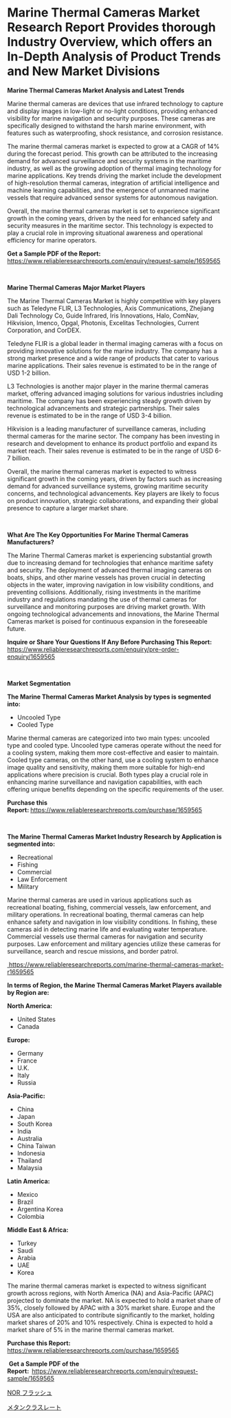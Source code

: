 <p><h1>Marine Thermal Cameras Market Research Report Provides thorough Industry Overview, which offers an In-Depth Analysis of Product Trends and New Market Divisions</h1></p><p><strong>Marine Thermal Cameras Market Analysis and Latest Trends</strong></p>
<p><p>Marine thermal cameras are devices that use infrared technology to capture and display images in low-light or no-light conditions, providing enhanced visibility for marine navigation and security purposes. These cameras are specifically designed to withstand the harsh marine environment, with features such as waterproofing, shock resistance, and corrosion resistance.</p><p>The marine thermal cameras market is expected to grow at a CAGR of 14% during the forecast period. This growth can be attributed to the increasing demand for advanced surveillance and security systems in the maritime industry, as well as the growing adoption of thermal imaging technology for marine applications. Key trends driving the market include the development of high-resolution thermal cameras, integration of artificial intelligence and machine learning capabilities, and the emergence of unmanned marine vessels that require advanced sensor systems for autonomous navigation.</p><p>Overall, the marine thermal cameras market is set to experience significant growth in the coming years, driven by the need for enhanced safety and security measures in the maritime sector. This technology is expected to play a crucial role in improving situational awareness and operational efficiency for marine operators.</p></p>
<p><strong>Get a Sample PDF of the Report:&nbsp;</strong> <a href="https://www.reliableresearchreports.com/enquiry/request-sample/1659565">https://www.reliableresearchreports.com/enquiry/request-sample/1659565</a></p>
<p>&nbsp;</p>
<p><strong>Marine Thermal Cameras Major Market Players</strong></p>
<p><p>The Marine Thermal Cameras Market is highly competitive with key players such as Teledyne FLIR, L3 Technologies, Axis Communications, Zhejiang Dali Technology Co, Guide Infrared, Iris Innovations, Halo, ComNav, Hikvision, Imenco, Opgal, Photonis, Excelitas Technologies, Current Corporation, and CorDEX.</p><p>Teledyne FLIR is a global leader in thermal imaging cameras with a focus on providing innovative solutions for the marine industry. The company has a strong market presence and a wide range of products that cater to various marine applications. Their sales revenue is estimated to be in the range of USD 1-2 billion.</p><p>L3 Technologies is another major player in the marine thermal cameras market, offering advanced imaging solutions for various industries including maritime. The company has been experiencing steady growth driven by technological advancements and strategic partnerships. Their sales revenue is estimated to be in the range of USD 3-4 billion.</p><p>Hikvision is a leading manufacturer of surveillance cameras, including thermal cameras for the marine sector. The company has been investing in research and development to enhance its product portfolio and expand its market reach. Their sales revenue is estimated to be in the range of USD 6-7 billion.</p><p>Overall, the marine thermal cameras market is expected to witness significant growth in the coming years, driven by factors such as increasing demand for advanced surveillance systems, growing maritime security concerns, and technological advancements. Key players are likely to focus on product innovation, strategic collaborations, and expanding their global presence to capture a larger market share.</p></p>
<p>&nbsp;</p>
<p><strong>What Are The Key Opportunities For Marine Thermal Cameras Manufacturers?</strong></p>
<p><p>The Marine Thermal Cameras market is experiencing substantial growth due to increasing demand for technologies that enhance maritime safety and security. The deployment of advanced thermal imaging cameras on boats, ships, and other marine vessels has proven crucial in detecting objects in the water, improving navigation in low visibility conditions, and preventing collisions. Additionally, rising investments in the maritime industry and regulations mandating the use of thermal cameras for surveillance and monitoring purposes are driving market growth. With ongoing technological advancements and innovations, the Marine Thermal Cameras market is poised for continuous expansion in the foreseeable future.</p></p>
<p><strong>Inquire or Share Your Questions If Any Before Purchasing This Report:</strong> <a href="https://www.reliableresearchreports.com/enquiry/pre-order-enquiry/1659565">https://www.reliableresearchreports.com/enquiry/pre-order-enquiry/1659565</a></p>
<p>&nbsp;</p>
<p><strong>Market Segmentation</strong></p>
<p><strong>The Marine Thermal Cameras Market Analysis by types is segmented into:</strong></p>
<p><ul><li>Uncooled Type</li><li>Cooled Type</li></ul></p>
<p><p>Marine thermal cameras are categorized into two main types: uncooled type and cooled type. Uncooled type cameras operate without the need for a cooling system, making them more cost-effective and easier to maintain. Cooled type cameras, on the other hand, use a cooling system to enhance image quality and sensitivity, making them more suitable for high-end applications where precision is crucial. Both types play a crucial role in enhancing marine surveillance and navigation capabilities, with each offering unique benefits depending on the specific requirements of the user.</p></p>
<p><strong>Purchase this Report:&nbsp;</strong><a href="https://www.reliableresearchreports.com/purchase/1659565">https://www.reliableresearchreports.com/purchase/1659565</a></p>
<p>&nbsp;</p>
<p><strong>The Marine Thermal Cameras Market Industry Research by Application is segmented into:</strong></p>
<p><ul><li>Recreational</li><li>Fishing</li><li>Commercial</li><li>Law Enforcement</li><li>Military</li></ul></p>
<p><p>Marine thermal cameras are used in various applications such as recreational boating, fishing, commercial vessels, law enforcement, and military operations. In recreational boating, thermal cameras can help enhance safety and navigation in low visibility conditions. In fishing, these cameras aid in detecting marine life and evaluating water temperature. Commercial vessels use thermal cameras for navigation and security purposes. Law enforcement and military agencies utilize these cameras for surveillance, search and rescue missions, and border patrol.</p></p>
<p><a href="https://www.reliableresearchreports.com/marine-thermal-cameras-market-r1659565">&nbsp;https://www.reliableresearchreports.com/marine-thermal-cameras-market-r1659565</a></p>
<p><strong>In terms of Region, the Marine Thermal Cameras Market Players available by Region are:</strong></p>
<p>
    <p> <strong> North America: </strong>
        <ul>
            <li>United States</li>
            <li>Canada</li>
        </ul>
        </p> 
    <p> <strong> Europe: </strong>
        <ul>
            <li>Germany</li>
            <li>France</li>
            <li>U.K.</li>
            <li>Italy</li>
            <li>Russia</li>
        </ul>
        </p> 
    <p> <strong> Asia-Pacific: </strong>
        <ul>
            <li>China</li>
            <li>Japan</li>
            <li>South Korea</li>
            <li>India</li>
            <li>Australia</li>
            <li>China Taiwan</li>
            <li>Indonesia</li>
            <li>Thailand</li>
            <li>Malaysia</li>
        </ul>
        </p> 
    <p> <strong> Latin America: </strong>
        <ul>
            <li>Mexico</li>
            <li>Brazil</li>
            <li>Argentina Korea</li>
            <li>Colombia</li>
        </ul>
        </p> 
    <p> <strong> Middle East & Africa: </strong>
        <ul>
            <li>Turkey</li>
            <li>Saudi</li>
            <li>Arabia</li>
            <li>UAE</li>
            <li>Korea</li>
        </ul>
    </p>
    </p>
<p><p>The marine thermal cameras market is expected to witness significant growth across regions, with North America (NA) and Asia-Pacific (APAC) projected to dominate the market. NA is expected to hold a market share of 35%, closely followed by APAC with a 30% market share. Europe and the USA are also anticipated to contribute significantly to the market, holding market shares of 20% and 10% respectively. China is expected to hold a market share of 5% in the marine thermal cameras market.</p></p>
<p><strong>Purchase this Report: </strong><a href="https://www.reliableresearchreports.com/purchase/1659565">https://www.reliableresearchreports.com/purchase/1659565</a></p>
<p>&nbsp;<strong>Get a Sample PDF of the Report:&nbsp;&nbsp;</strong><a href="https://www.reliableresearchreports.com/enquiry/request-sample/1659565">https://www.reliableresearchreports.com/enquiry/request-sample/1659565</a></p>
<p><strong></strong></p>
<p><p><a href="https://medium.com/@amandasantosxavier51/nor%E3%83%95%E3%83%A9%E3%83%83%E3%82%B7%E3%83%A5%E5%B8%82%E5%A0%B4-2031%E5%B9%B4%E3%81%BE%E3%81%A7%E3%81%AE%E6%88%90%E5%8A%9F%E3%81%99%E3%82%8B%E3%83%93%E3%82%B8%E3%83%8D%E3%82%B9%E6%88%A6%E7%95%A5%E3%81%AE%E9%8D%B5-6b8236107fac">NOR フラッシュ</a></p><p><a href="https://github.com/oqoeusbvpadwjs08/Market-Research-Report-List-1/blob/main/530552528303.md">メタンクラスレート</a></p></p>